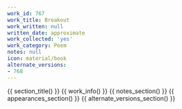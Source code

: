 ```yaml
---
work_id: 767
work_title: Breakout
work_written: null
written_date: approximate
work_collected: 'yes'
work_category: Poem
notes: null
icon: material/book
alternate_versions:
- 768
---
```


{{ section_title() }}
{{ work_info() }}
{{ notes_section() }}
{{ appearances_section() }}
{{ alternate_versions_section() }}